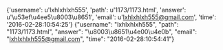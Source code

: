 {'username': u'lxhlxhlxh555', 'path': u'1173/1173.html', 'answer': u'\u53ef\u4ee5\u8003\u8651', 'email': u'lxhlxhlxh555@gmail.com', 'time': '2016-02-28:10:54:25'}
{"username": "lxhlxhlxh555", "path": "1173/1173.html", "answer": "\u8003\u8651\u4e00\u4e0b", "email": "lxhlxhlxh555@gmail.com", "time": "2016-02-28:10:54:41"}